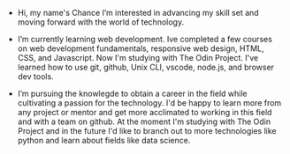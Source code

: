 -  Hi, my name's Chance I’m interested in advancing my skill set and moving forward with the world of technology.

-  I’m currently learning web development. Ive completed a few courses on web development fundamentals, responsive web design, HTML, CSS, and Javascript.      Now I'm studying with The Odin Project. I've learned how to use git, github, Unix CLI, vscode, node.js, and browser dev tools.  
   

-  I’m pursuing the knowlegde to obtain a career in the field while cultivating a passion for the technology. I'd be happy to learn more from any project 
   or mentor and get more acclimated to working in this field and with a team on github. At the moment I'm studying with The Odin Project and in the future    I'd like to branch out to more technologies like python and learn about fields like data science.


<!---
TakingChances01/TakingChances01 is a ✨ special ✨ repository because its `README.md` (this file) appears on your GitHub profile.
You can click the Preview link to take a look at your changes.
--->
